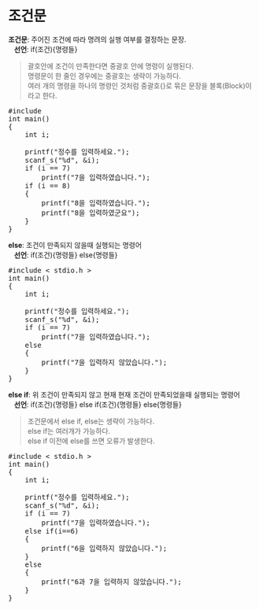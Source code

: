 # 조건문
**조건문**: 주어진 조건에 따라 명려의 실행 여부를 결정하는 문장.  
&nbsp;&nbsp;&nbsp;**선언**: if(조건){명령들}  
> 괄호안에 조건이 만족한다면 중괄호 안에 명령이 실행된다.  
> 명령문이 한 줄인 경우에는 중괄호는 생략이 가능하다.  
> 여러 개의 명령을 하나의 명령인 것처럼 중괄호{}로 묶은 문장을 블록(Block)이라고 한다.
<pre>#include <stdio.h>
int main()
{
	int i;

	printf("정수를 입력하세요.");
	scanf_s("%d", &i);
	if (i == 7)
		printf("7을 입력하였습니다.");
	if (i == 8)
	{
		printf("8을 입력하였습니다.");
		printf("8을 입력하였군요");
	}
}
</pre>
**else**: 조건이 만족되지 않을때 실행되는 명령어  
&nbsp;&nbsp;&nbsp;**선언**: if(조건){명령들} else{명령들}  
<pre>#include < stdio.h >
int main()
{
	int i;

	printf("정수를 입력하세요.");
	scanf_s("%d", &i);
	if (i == 7)
		printf("7을 입력하였습니다.");
	else
	{
		printf("7을 입력하지 않았습니다.");
	}
}</pre>
**else if**: 위 조건이 만족되지 않고 현재 현재 조건이 만족되었을때 실행되는 명령어  
&nbsp;&nbsp;&nbsp;**선언**: if(조건){명령들} else if(조건){명령들} else{명령들}  
> 조건문에서 else if, else는 생략이 가능하다.  
> else if는 여러개가 가능하다.  
> else if 이전에 else를 쓰면 오류가 발생한다.
<pre>#include < stdio.h >
int main()
{
	int i;

	printf("정수를 입력하세요.");
	scanf_s("%d", &i);
	if (i == 7)
		printf("7을 입력하였습니다.");
	else if(i==6)
	{
		printf("6을 입력하지 않았습니다.");
	}
	else
	{
		printf("6과 7을 입력하지 않았습니다.");
	}
}</pre>
